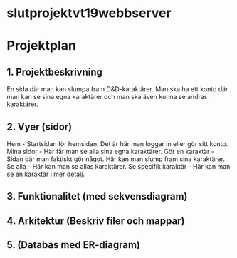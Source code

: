 # slutprojektvt19webbserver

# Projektplan

## 1. Projektbeskrivning
En sida där man kan slumpa fram D&D-karaktärer. Man ska ha ett konto där man kan se sina egna karaktärer och man ska även kunna se andras karaktärer. 
## 2. Vyer (sidor)
  Hem - Startsidan för hemsidan. Det är här man loggar in eller gör sitt konto. 
  Mina sidor - Här får man se alla sina egna karaktärer. 
  Gör en karaktär - Sidan där man faktiskt gör något. Här kan man slump fram sina karaktärer. 
  Se alla - Här kan man se allas karaktärer. 
  Se specifik karaktär - Här kan man se en karaktär i mer detalj. 
## 3. Funktionalitet (med sekvensdiagram)
## 4. Arkitektur (Beskriv filer och mappar)
## 5. (Databas med ER-diagram)

